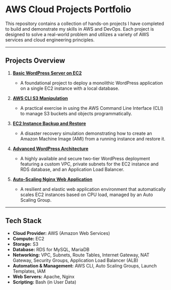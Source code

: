 # AWS Cloud Projects Portfolio

This repository contains a collection of hands-on projects I have completed to build and demonstrate my skills in AWS and DevOps. Each project is designed to solve a real-world problem and utilizes a variety of AWS services and cloud engineering principles.

---

## Projects Overview

1.  **[Basic WordPress Server on EC2](./01-Basic-WordPress-EC2/README.md)**
    * A foundational project to deploy a monolithic WordPress application on a single EC2 instance with a local database.

2.  **[AWS CLI S3 Manipulation](./02-AWS-CLI-S3/README.md)**
    * A practical exercise in using the AWS Command Line Interface (CLI) to manage S3 buckets and objects programmatically.

3.  **[EC2 Instance Backup and Restore](./03-EC2-Backup-Restore/README.md)**
    * A disaster recovery simulation demonstrating how to create an Amazon Machine Image (AMI) from a running instance and restore it.

4.  **[Advanced WordPress Architecture](./04-Advanced-WordPress-VPC/README.md)**
    * A highly available and secure two-tier WordPress deployment featuring a custom VPC, private subnets for the EC2 instance and RDS database, and an Application Load Balancer.

5.  **[Auto-Scaling Nginx Web Application](./05-Auto-Scaling-Nginx/README.md)**
    * A resilient and elastic web application environment that automatically scales EC2 instances based on CPU load, managed by an Auto Scaling Group.

---

## Tech Stack

* **Cloud Provider:** AWS (Amazon Web Services)
* **Compute:** EC2
* **Storage:** S3
* **Database:** RDS for MySQL, MariaDB
* **Networking:** VPC, Subnets, Route Tables, Internet Gateway, NAT Gateway, Security Groups, Application Load Balancer (ALB)
* **Automation & Management:** AWS CLI, Auto Scaling Groups, Launch Templates, IAM
* **Web Servers:** Apache, Nginx
* **Scripting:** Bash (in User Data)
